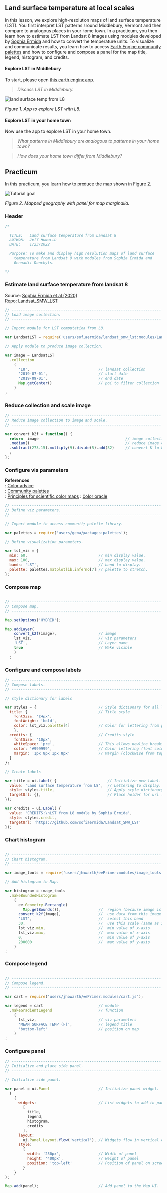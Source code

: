 ## Land surface temperature at local scales  

In this lesson, we explore high-resolution maps of land surface temperature (LST). You first interpret LST patterns around Middlebury, Vermont and then compare to analogous places in your home town. In a practicum, you then learn how to estimate LST from Landsat 8 images using modules developed by [Sophia Ermida](https://github.com/sofiaermida) and how to convert the temperature units. To visualize and communicate results, you learn how to access [Earth Engine community palettes](https://github.com/gee-community/ee-palettes) and how to configure and compose a panel for the map title, legend, histogram, and credits.       

#### Explore LST in Middlebury  

To start, please open [this earth engine app](https://jhowarth.users.earthengine.app/view/eeprimer-lst-landsat8).  

>_Discuss LST in Middlebury._

![land surface temp from L8](images/lst_l8_app.jpg)  

_Figure 1. App to explore LST with L8._

#### Explore LST in your home town  

Now use the app to explore LST in your home town.  

> _What patterns in Middlebury are analogous to patterns in your home town?_  

> _How does your home town differ from Middlebury?_

## Practicum    

In this practicum, you learn how to produce the map shown in Figure 2.   

![Tutorial goal](images/lst_l8_lesson.jpg)  

_Figure 2. Mapped geography with panel for map marginalia._   

### Header  

```js
/*

  TITLE:   Land surface temperature from Landsat 8
  AUTHOR:  Jeff Howarth
  DATE:    1/23/2022

  Purpose: To make and display high resolution maps of land surface
    temperature from Landsat 9 with modules from Sophia Ermida and
    Gennadii Donchyts.

*/
```

### Estimate land surface temperature from landsat 8  

Source: [Sophia Ermida et al (2020)](https://www.mdpi.com/2072-4292/12/9/1471/htm)  
Repo: [Landsat_SMW_LST](https://github.com/sofiaermida/Landsat_SMW_LST)

```js
// -------------------------------------------------------------------
// Load image collection.
// -------------------------------------------------------------------

// Import module for LST computation from L8.

var LandsatLST = require('users/sofiaermida/landsat_smw_lst:modules/Landsat_LST.js');

// Apply module to produce image collection.  

var image = LandsatLST
  .collection
    (
      'L8',                               // landsat collection
      '2019-07-01',                       // start date  
      '2019-09-01',                       // end date
      Map.getCenter()                     // poi to filter collection
    )
;
```
### Reduce collection and scale image  

```js
// -------------------------------------------------------------------
// Reduce image collection to image and scale.   
// -------------------------------------------------------------------

var convert_k2f = function() {
  return  image                                       // image collection input
  .median()                                           // reduce image collection to image
  .subtract(273.15).multiply(9).divide(5).add(32)     // convert K to F
  ;
};
```
### Configure vis parameters  


**References**  
: [Color advice](https://www.kennethmoreland.com/color-advice/BadColorMaps.pdf)  
: [Community palettes](https://github.com/gee-community/ee-palettes)  
: [Principles for scientific color maps](https://www.fabiocrameri.ch/colourmaps/)
: [Color oracle](https://colororacle.org/)  

```js
// -------------------------------------------------------------------
// Define viz parameters.  
// -------------------------------------------------------------------

// Import module to access community palette library.  

var palettes = require('users/gena/packages:palettes');

// Define visualization parameters.

var lst_viz = {
  min: 60,                                // min display value.
  max: 100,                               // max display value.
  bands: 'LST',                           // band to display.
  palette: palettes.matplotlib.inferno[7] // palette to stretch.
};

```
### Compose map  

```js

// -------------------------------------------------------------------
// Compose map.   
// -------------------------------------------------------------------

Map.setOptions('HYBRID');

Map.addLayer(
    convert_k2f(image),                   // image
    lst_viz,                              // viz parameters  
    'LST',                                // Layer name  
    true                                  // Make visible
    )
  ;

```
### Configure and compose labels

```js
// -------------------------------------------------------------------
// Compose labels.   
// -------------------------------------------------------------------

// style dictionary for labels

var styles = {                            // Style dictionary for all lettering
  title: {                                // Title style
    fontSize: '24px',
    fontWeight: 'bold',
    color: lst_viz.palette[4]             // Color for lettering from palette
    },
  credits: {                              // Credits style
    fontSize: '10px',   
    whiteSpace: 'pre',                    // This allows newline breaks.
    color: '#999999',                     // Color lettering (font color).                    
    margin: '1px 8px 1px 8px'             // Margin (clockwise from top)
  }
};

// Create labels

var title = ui.Label( {                       // Initialize new label.       
  value: 'Land surface temperature from L8',  // Lettering to display.
  style: styles.title,                        // Apply style dictionary.
  targetUrl: {},                              // Place holder for url link
});

var credits = ui.Label( {
  value: 'CREDITS:\nLST from L8 module by Sophia Ermida',
  style: styles.credit,
  targetUrl: 'https://github.com/sofiaermida/Landsat_SMW_LST'
});

```

### Chart histogram

```js

// -------------------------------------------------------------------
// Chart histogram.     
// -------------------------------------------------------------------

var image_tools = require('users/jhowarth/eePrimer:modules/image_tools.js');

// Add histogram to Map.

var histogram = image_tools
  .makeBoundedHistogram
    (
      ee.Geometry.Rectangle(
        Map.getBounds()),                 //  region (because image is unbounded)
      convert_k2f(image),                 //  use data from this image
      'LST',                              //  select this band
      30,                                 //  use this scale (same as image)
      lst_viz.min,                        //  min value of x-axis
      lst_viz.max,                        //  max value of x-axis
      0,                                  //  min value of y-axis
      200000                              //  max value of y-axis
    )
;

```
### Compose legend

```js

// -------------------------------------------------------------------
// Compose legend.  
// -------------------------------------------------------------------

var cart = require('users/jhowarth/eePrimer:modules/cart.js');

var legend = cart                         // module
  .makeGradientLegend                     // function
    (                
      lst_viz,                            // viz parameters
      'MEAN SURFACE TEMP (F)',            // legend title
      'bottom-left'                       // position on map
    )
;
```

### Configure panel  

```js
// -------------------------------------------------------------------
// Initialize and place side panel.
// -------------------------------------------------------------------

// Initialize side panel.  

var panel = ui.Panel                      // Initialize panel widget.
  (
    {
      widgets:                            // List widgets to add to panel.
        [
          title,
          legend,
          histogram,
          credits
        ],
      layout:
        ui.Panel.Layout.flow('vertical'), // Widgets flow in vertical direction.
      style:    
        {
          width: '250px',                 // Width of panel
          height: '400px',                // Height of panel
          position: 'top-left'            // Position of panel on screen.
        }
    }
);

Map.add(panel);                           // Add panel to the Map UI.

```
